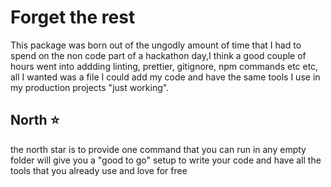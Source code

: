 # Forget the rest

This package was born out of the ungodly amount of time that I had to spend
on the non code part of a hackathon day,I think a good couple of hours
went into addding linting, prettier, gitignore, npm commands etc etc,
all I wanted was a file I could add my code and have the same tools
I use in my production projects "just working".

## North ⭐

the north star is to provide one command that you can run in any empty
folder will give you a "good to go" setup to write your code and have
all the tools that you already use and love for free
